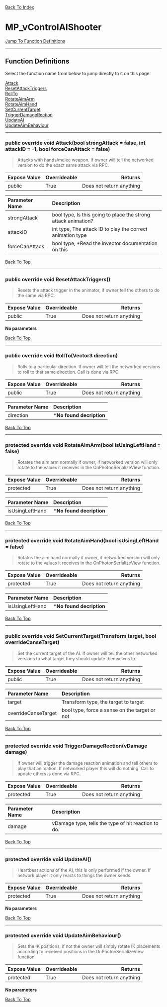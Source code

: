 [Back To Index](../index.md)

# MP_vControlAIShooter

[Jump To Function Definitions](#functions-definitions)<br/>

--------------------------------------------------------
## Function Definitions<a name="functions-definitions"></a>

Select the function name from below to jump directly to it on this page.

[Attack](#Attack)<br>
[ResetAttackTriggers](#ResetAttackTriggers)<br>
[RollTo](#RollTo)<br>
[RotateAimArm](#RotateAimArm)<br>
[RotateAimHand](#RotateAimHand)<br>
[SetCurrentTarget](#SetCurrentTarget)<br>
[TriggerDamageRection](#TriggerDamageRection)<br>
[UpdateAI](#UpdateAI)<br>
[UpdateAimBehaviour](#UpdateAimBehaviour)<br>

------------------
### public override void Attack(bool strongAttack = false, int attackID = -1, bool forceCanAttack = false)<a name="Attack"></a>

>   Attacks with hands/melee weapon. If owner will tell the networked version to do the exact same attack via RPC. 

| Expose Value | Overrideable | Returns |
|:---|:---|---:|
|public|True|Does not return anything|

| Parameter Name | Description |
|:---|:---|
|strongAttack|bool type, Is this going to place the strong attack animation?|
|attackID|int type, The attack ID to play the correct animation type|
|forceCanAttack|bool type, *Read the invector documentation on this|

[Back To Top](#)

------------------
### public override void ResetAttackTriggers()<a name="ResetAttackTriggers"></a>

>   Resets the attack trigger in the animator, if owner tell the others to do the same via RPC. 

| Expose Value | Overrideable | Returns |
|:---|:---|---:|
|public|True|Does not return anything|

**No parameters**

[Back To Top](#)

------------------
### public override void RollTo(Vector3 direction)<a name="RollTo"></a>

>   Rolls to a particular direction. If owner will tell the networked versions to roll to that same direction. Call is done via RPC. 

| Expose Value | Overrideable | Returns |
|:---|:---|---:|
|public|True|Does not return anything|

| Parameter Name | Description |
|:---|:---|
|direction|***No found decription**|

[Back To Top](#)

------------------
### protected override void RotateAimArm(bool isUsingLeftHand = false)<a name="RotateAimArm"></a>

>   Rotates the aim arm normally if owner, if networked version will only rotate to the values it receives in the OnPhotonSerializeView function. 

| Expose Value | Overrideable | Returns |
|:---|:---|---:|
|protected|True|Does not return anything|

| Parameter Name | Description |
|:---|:---|
|isUsingLeftHand|***No found decription**|

[Back To Top](#)

------------------
### protected override void RotateAimHand(bool isUsingLeftHand = false)<a name="RotateAimHand"></a>

>   Rotates the aim hand normally if owner, if networked version will only rotate to the values it receives in the OnPhotonSerializeView function. 

| Expose Value | Overrideable | Returns |
|:---|:---|---:|
|protected|True|Does not return anything|

| Parameter Name | Description |
|:---|:---|
|isUsingLeftHand|***No found decription**|

[Back To Top](#)

------------------
### public override void SetCurrentTarget(Transform target, bool overrideCanseTarget)<a name="SetCurrentTarget"></a>

>   Set the current target of the AI. If owner will tell the other networked versions to what target they should update themselves to. 

| Expose Value | Overrideable | Returns |
|:---|:---|---:|
|public|True|Does not return anything|

| Parameter Name | Description |
|:---|:---|
|target|Transform type, the target to target|
|overrideCanseTarget|bool type, force a sense on the target or not|

[Back To Top](#)

------------------
### protected override void TriggerDamageRection(vDamage damage)<a name="TriggerDamageRection"></a>

>   If owner will trigger the damage reaction animation and tell others to play that animation. If networked player this will do nothing. Call to update others is done via RPC. 

| Expose Value | Overrideable | Returns |
|:---|:---|---:|
|protected|True|Does not return anything|

| Parameter Name | Description |
|:---|:---|
|damage|vDamage type, tells the type of hit reaction to do.|

[Back To Top](#)

------------------
### protected override void UpdateAI()<a name="UpdateAI"></a>

>   Heartbeat actions of the AI, this is only performed if the owner. If network player it only reacts to things the owner sends. 

| Expose Value | Overrideable | Returns |
|:---|:---|---:|
|protected|True|Does not return anything|

**No parameters**

[Back To Top](#)

------------------
### protected override void UpdateAimBehaviour()<a name="UpdateAimBehaviour"></a>

>   Sets the IK positions, if not the owner will simply rotate IK placements according to received positions in the OnPhotonSerializeView function. 

| Expose Value | Overrideable | Returns |
|:---|:---|---:|
|protected|True|Does not return anything|

**No parameters**

[Back To Top](#)


